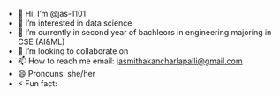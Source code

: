 - 👋 Hi, I’m @jas-1101
- 👀 I’m interested in data science
- 🌱 I’m currently in second year of bachleors in engineering majoring in CSE (AI&ML)
- 💞️ I’m looking to collaborate on 
- 📫 How to reach me email: jasmithakancharlapalli@gmail.com
- 😄 Pronouns: she/her
- ⚡ Fun fact: 

<!---
jas-1101/jas-1101 is a ✨ special ✨ repository because its `README.md` (this file) appears on your GitHub profile.
You can click the Preview link to take a look at your changes.
--->
